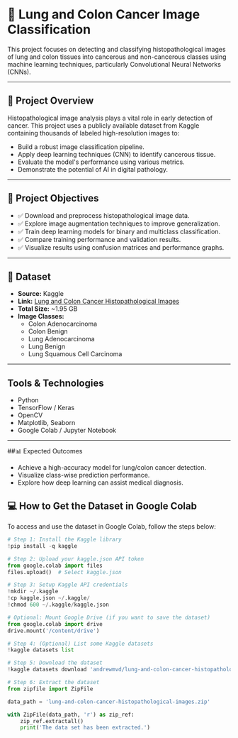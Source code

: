 # 🧠 Lung and Colon Cancer Image Classification

This project focuses on detecting and classifying histopathological images of lung and colon tissues into cancerous and non-cancerous classes using machine learning techniques, particularly Convolutional Neural Networks (CNNs).

---

## 📌 Project Overview

Histopathological image analysis plays a vital role in early detection of cancer. This project uses a publicly available dataset from Kaggle containing thousands of labeled high-resolution images to:

- Build a robust image classification pipeline.
- Apply deep learning techniques (CNN) to identify cancerous tissue.
- Evaluate the model's performance using various metrics.
- Demonstrate the potential of AI in digital pathology.

---

## 🎯 Project Objectives

- ✅ Download and preprocess histopathological image data.
- ✅ Explore image augmentation techniques to improve generalization.
- ✅ Train deep learning models for binary and multiclass classification.
- ✅ Compare training performance and validation results.
- ✅ Visualize results using confusion matrices and performance graphs.

---

## 📁 Dataset

- **Source:** Kaggle  
- **Link:** [Lung and Colon Cancer Histopathological Images](https://www.kaggle.com/datasets/andrewmvd/lung-and-colon-cancer-histopathological-images)  
- **Total Size:** ~1.95 GB  
- **Image Classes:**  
  - Colon Adenocarcinoma  
  - Colon Benign  
  - Lung Adenocarcinoma  
  - Lung Benign  
  - Lung Squamous Cell Carcinoma

---
## Tools & Technologies

- Python
- TensorFlow / Keras
- OpenCV
- Matplotlib, Seaborn
- Google Colab / Jupyter Notebook

---
##📊 Expected Outcomes


- Achieve a high-accuracy model for lung/colon cancer detection.
- Visualize class-wise prediction performance.
- Explore how deep learning can assist medical diagnosis.

## 💻 How to Get the Dataset in Google Colab

To access and use the dataset in Google Colab, follow the steps below:

```python
# Step 1: Install the Kaggle library
!pip install -q kaggle

# Step 2: Upload your kaggle.json API token
from google.colab import files
files.upload()  # Select kaggle.json

# Step 3: Setup Kaggle API credentials
!mkdir ~/.kaggle
!cp kaggle.json ~/.kaggle/
!chmod 600 ~/.kaggle/kaggle.json

# Optional: Mount Google Drive (if you want to save the dataset)
from google.colab import drive
drive.mount('/content/drive')

# Step 4: (Optional) List some Kaggle datasets
!kaggle datasets list

# Step 5: Download the dataset
!kaggle datasets download 'andrewmvd/lung-and-colon-cancer-histopathological-images'

# Step 6: Extract the dataset
from zipfile import ZipFile

data_path = 'lung-and-colon-cancer-histopathological-images.zip'

with ZipFile(data_path, 'r') as zip_ref:
    zip_ref.extractall()
    print('The data set has been extracted.')

